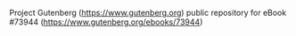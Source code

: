 Project Gutenberg (https://www.gutenberg.org) public repository for eBook #73944 (https://www.gutenberg.org/ebooks/73944)
